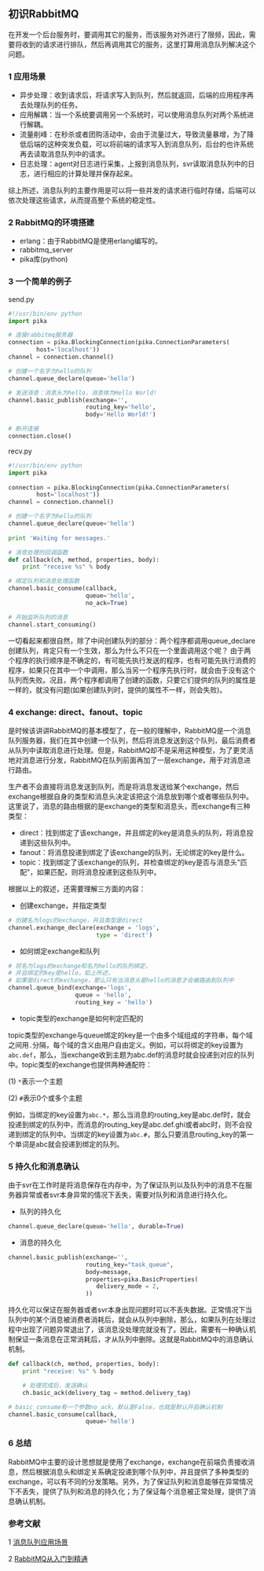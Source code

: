 ## 初识RabbitMQ

在开发一个后台服务时，要调用其它的服务，而该服务对外进行了限频，因此，需要将收到的请求进行排队，然后再调用其它的服务，这里打算用消息队列解决这个问题。

### 1 应用场景

* 异步处理：收到请求后，将请求写入到队列，然后就返回，后端的应用程序再去处理队列的任务。
* 应用解耦：当一个系统要调用另一个系统时，可以使用消息队列对两个系统进行解耦。
* 流量削峰：在秒杀或者团购活动中，会由于流量过大，导致流量暴增，为了降低后端的这种突发负载，可以将前端的请求写入到消息队列，后台的也许系统再去读取消息队列中的请求。
* 日志处理：agent对日志进行采集，上报到消息队列，svr读取消息队列中的日志，进行相应的计算处理并保存起来。

综上所述，消息队列的主要作用是可以将一些并发的请求进行临时存储，后端可以依次处理这些请求，从而提高整个系统的稳定性。

### 2 RabbitMQ的环境搭建

* erlang：由于RabbitMQ是使用erlang编写的。
* rabbitmq_server
* pika库(python)

### 3 一个简单的例子

send.py
``` python
#!/usr/bin/env python  
import pika  

# 连接rabbitmq服务器
connection = pika.BlockingConnection(pika.ConnectionParameters(  
        host='localhost'))  
channel = connection.channel()  

# 创建一个名字为hello的队列  
channel.queue_declare(queue='hello')  

# 发送消息：消息头为hello，消息体为Hello World!  
channel.basic_publish(exchange='',  
                      routing_key='hello',  
                      body='Hello World!')  

# 断开连接
connection.close()  
```

recv.py
```python
#!/usr/bin/env python  
import pika  
  
connection = pika.BlockingConnection(pika.ConnectionParameters(  
        host='localhost'))  
channel = connection.channel()  

# 创建一个名字为hello的队列  
channel.queue_declare(queue='hello')  
  
print 'Waiting for messages.'  

# 消息处理的回调函数
def callback(ch, method, properties, body):  
    print "receive %s" % body 

# 绑定队列和消息处理函数  
channel.basic_consume(callback,  
                      queue='hello',  
                      no_ack=True)  

# 开始监听队列的消息  
channel.start_consuming()  
```

一切看起来都很自然，除了中间创建队列的部分：两个程序都调用queue_declare创建队列，肯定只有一个生效，那么为什么不只在一个里面调用这个呢？
由于两个程序的执行顺序是不确定的，有可能先执行发送的程序，也有可能先执行消费的程序，如果只在其中一个中调用，那么当另一个程序先执行时，就会由于没有这个队列而失败。况且，两个程序都调用了创建的函数，只要它们提供的队列的属性是一样的，就没有问题(如果创建队列时，提供的属性不一样，则会失败)。

### 4 exchange: direct、fanout、topic

是时候该讲讲RabbitMQ的基本模型了，在一般的理解中，RabbitMQ是一个消息队列服务器，我们在其中创建一个队列，然后将消息发送到这个队列，最后消费者从队列中读取消息进行处理。但是，RabbitMQ却不是采用这种模型，为了更灵活地对消息进行分发，RabbitMQ在队列前面再加了一层exchange，用于对消息进行路由。

生产者不会直接将消息发送到队列，而是将消息发送给某个exchange，然后exchange根据自身的类型和消息头决定该把这个消息放到哪个或者哪些队列中。这里说了，消息的路由根据的是exchange的类型和消息头，而exchange有三种类型：

* direct：找到绑定了该exchange，并且绑定的key是消息头的队列，将消息投递到这些队列中。
* fanout：将消息投递到绑定了该exchange的队列，无论绑定的key是什么。
* topic：找到绑定了该exchange的队列，并检查绑定的key是否与消息头"匹配"，如果匹配，则将消息投递到这些队列中。

根据以上的叙述，还需要理解三方面的内容：

* 创建exchange，并指定类型

```python
# 创建名为logs的exchange，并且类型是direct
channel.exchange_declare(exchange = 'logs',  
                         type = 'direct')
```

* 如何绑定exchange和队列

```python
# 将名为logs的exchange和名为hello的队列绑定，
# 并且绑定的key是hello，如上所述，
# 如果是direct的exchange，那么只有当消息头是hello的消息才会被路由到队列中
channel.queue_bind(exchange='logs',  
                   queue = 'hello',  
                   routing_key = 'hello')
```

* topic类型的exchange是如何判定匹配的

topic类型的exchange与queue绑定的key是一个由多个域组成的字符串，每个域之间用`.`分隔，每个域的含义由用户自由定义。例如，可以将绑定的key设置为`abc.def`，那么，当exchange收到主题为abc.def的消息时就会投递到对应的队列中。topic类型的exchange也提供两种通配符：

(1) `*`表示一个主题

(2) `#`表示0个或多个主题

例如，当绑定的key设置为`abc.*`，那么当消息的routing_key是abc.def时，就会投递到绑定的队列中，而消息的routing_key是abc.def.ghi或者abc时，则不会投递到绑定的队列中。当绑定的key设置为`abc.#`，那么只要消息routing_key的第一个单词是abc就会投递到绑定的队列。

### 5 持久化和消息确认

由于svr在工作时是将消息保存在内存中，为了保证队列以及队列中的消息不在服务器异常或者svr本身异常的情况下丢失，需要对队列和消息进行持久化。

* 队列的持久化

```python
channel.queue_declare(queue='hello', durable=True)
```

* 消息的持久化

```python
channel.basic_publish(exchange='',
                      routing_key="task_queue",
                      body=message,
                      properties=pika.BasicProperties(
                         delivery_mode = 2,
                      ))
```

持久化可以保证在服务器或者svr本身出现问题时可以不丢失数据。正常情况下当队列中的某个消息被消费者消耗后，就会从队列中删除，那么，如果队列在处理过程中出现了问题异常退出了，该消息没处理完就没有了。因此，需要有一种确认机制保证一条消息在正常消耗后，才从队列中删除。这就是RabbitMQ中的消息确认机制。

```python
def callback(ch, method, properties, body):
    print "receive: %s" % body

    # 处理完成后，发送确认
    ch.basic_ack(delivery_tag = method.delivery_tag)

# basic_consume有一个参数no_ack，默认是False，也就是默认开启确认机制
channel.basic_consume(callback,
                      queue='hello')
```

### 6 总结

RabbitMQ中主要的设计思想就是使用了exchange，exchange在前端负责接收消息，然后根据消息头和绑定关系确定投递到哪个队列中，并且提供了多种类型的exchange，可以有不同的分发策略。另外，为了保证队列和消息能够在异常情况下不丢失，提供了队列和消息的持久化；为了保证每个消息被正常处理，提供了消息确认机制。

### 参考文献

1 [消息队列应用场景](http://www.cnblogs.com/stopfalling/p/5375492.html)

2 [RabbitMQ从入门到精通](http://blog.csdn.net/column/details/rabbitmq.html)